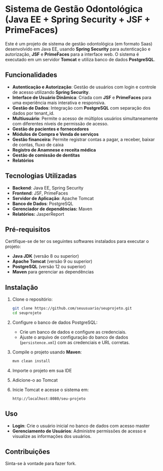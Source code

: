 # Sistema de Gestão Odontológica (Java EE + Spring Security + JSF + PrimeFaces)

Este é um projeto de sistema de gestão odontológica (em formato Saas) desenvolvido em Java EE, usando **Spring Security** para autenticação e autorização, **JSF** e **PrimeFaces** para a interface web. O sistema é executado em um servidor **Tomcat** e utiliza banco de dados **PostgreSQL**.

## Funcionalidades

- **Autenticação e Autorização**: Gestão de usuários com login e controle de acesso utilizando **Spring Security**.
- **Interface de Usuário Dinâmica**: Criada com **JSF** e **PrimeFaces** para uma experiência mais interativa e responsiva.
- **Gestão de Dados**: Integração com **PostgreSQL** com separação dos dados por tenant_id.
- **Multiusuário**: Permite o acesso de múltiplos usuários simultaneamente com diferentes níveis de permissão de acesso.
- **Gestão de pacientes e fornecedores**
- **Módulos de Compra e Venda de serviços**
- **Gestão financeira:** Permite registrar contas a pagar, a receber, baixar de contas, fluxo de caixa
- **Registro de Anamnese e receita médica**
- **Gestão de comissão de dentitas**
- **Relatórios**

## Tecnologias Utilizadas

- **Backend**: Java EE, Spring Security
- **Frontend**: JSF, PrimeFaces
- **Servidor de Aplicação**: Apache Tomcat
- **Banco de Dados**: PostgreSQL 
- **Gerenciador de dependências:** Maven
- **Relatórios:** JasperReport

## Pré-requisitos

Certifique-se de ter os seguintes softwares instalados para executar o projeto:

- **Java JDK** (versão 8 ou superior)
- **Apache Tomcat** (versão 9 ou superior)
- **PostgreSQL** (versão 12 ou superior)
- **Maven** para gerenciar as dependências

## Instalação

1. Clone o repositório:
   ```bash
   git clone https://github.com/seuusuario/seuprojeto.git
   cd seuprojeto
   ```

2. Configure o banco de dados PostgreSQL:
   - Crie um banco de dados e configure as credenciais.
   - Ajuste o arquivo de configuração do banco de dados (`persistence.xml`) com as credenciais e URL corretas.

3. Compile o projeto usando **Maven**:
   ```bash
   mvn clean install
   ```

4. Importe o projeto em sua IDE

5. Adicione-o ao Tomcat

6. Inicie Tomcat e acesse o sistema em:
   ```
   http://localhost:8080/seu-projeto
   ```

## Uso

- **Login**: Crie o usuário inicial no banco de dados com acesso master
- **Gerenciamento de Usuários**: Administre permissões de acesso e visualize as informações dos usuários.

## Contribuições

Sinta-se à vontade para fazer fork.
